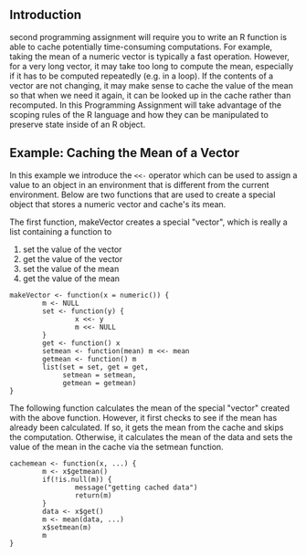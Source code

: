 ## Introduction


second programming assignment will require you to write an R function is able to cache potentially time-consuming computations. 
For example, taking the mean of a numeric vector is typically a fast operation. However, for a very long vector, 
it may take too long to compute the mean, especially if it has to be computed repeatedly (e.g. in a loop). 
If the contents of a vector are not changing, it may make sense to cache the value of the mean so that when we need it again, 
it can be looked up in the cache rather than recomputed. 
In this Programming Assignment will take advantage of the scoping rules of the R language and how they can be manipulated to preserve state inside of an R object.


## Example: Caching the Mean of a Vector

In this example we introduce the `<<-` operator which can be used to assign a value to an object in an environment that is different from the current environment. 
Below are two functions that are used to create a special object that stores a numeric vector and cache's its mean.

The first function, makeVector creates a special "vector", which is really a list containing a function to

1. set the value of the vector
2. get the value of the vector
3. set the value of the mean
4. get the value of the mean

```
makeVector <- function(x = numeric()) {
        m <- NULL
        set <- function(y) {
                x <<- y
                m <<- NULL
        }
        get <- function() x
        setmean <- function(mean) m <<- mean
        getmean <- function() m
        list(set = set, get = get,
             setmean = setmean,
             getmean = getmean)
}
```

The following function calculates the mean of the special "vector" created with the above function. However, it first checks to see if the mean has already been calculated. If so, it gets the mean from the cache and skips the computation. Otherwise, it calculates the mean of the data and sets the value of the mean in the cache via the setmean function.

```
cachemean <- function(x, ...) {
        m <- x$getmean()
        if(!is.null(m)) {
                message("getting cached data")
                return(m)
        }
        data <- x$get()
        m <- mean(data, ...)
        x$setmean(m)
        m
}
```





















